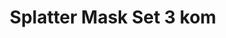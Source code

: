 ---
layout: product
title: "Splatter Mask Set 3 kom"
price: "2000" 
desc: "Šablon za bojenje"
img_path: "/assets/img/DWA026.webp"
brand: "AMMO"
available: true
special_offer: false
new: false
soon: false
cat: "070000"
subcat: "070100"
subsubcat: "070105"
sifra: "DWA026"
popular: false
spec: false
---